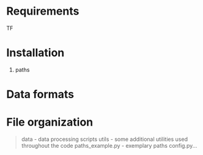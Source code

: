 # Requirements

TF

# Installation

1. paths


# Data formats

# File organization

> data - data processing scripts
> utils - some additional utilities used throughout the code
> paths_example.py - exemplary paths
> config.py...